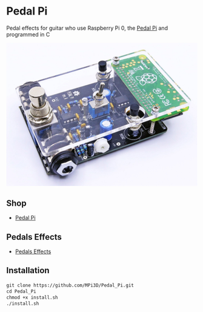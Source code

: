 # Pedal Pi

Pedal effects for guitar who use Raspberry Pi 0, the [Pedal Pi](https://www.electrosmash.com/pedal-pi) and programmed in C

[![Pedal Pi](/Pedal_Pi.jpg)](https://www.electrosmash.com/pedal-pi)

## Shop

+ [Pedal Pi](https://shop.electrosmash.com/product/pedal-pi-kit/)

## Pedals Effects

+ [Pedals Effects](/Pedals_Effects)

## Installation

```
git clone https://github.com/MPi3D/Pedal_Pi.git
cd Pedal_Pi
chmod +x install.sh
./install.sh
```
